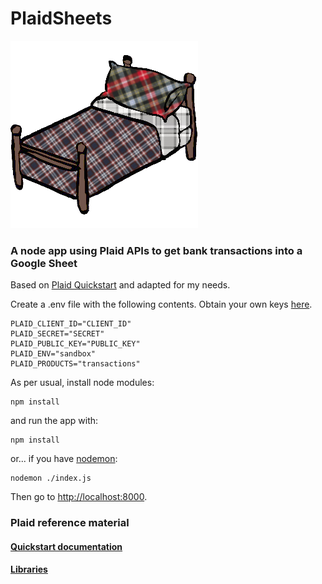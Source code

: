 # PlaidSheets

![PlaidSheets](img/plaidsheets.png)
### A node app using Plaid APIs to get bank transactions into a Google Sheet


Based on [Plaid Quickstart](https://plaid.com/docs/quickstart) and adapted for my needs.


Create a .env file with the following contents.  Obtain your own keys [here](https://dashboard.plaid.com/account/keys).
```
PLAID_CLIENT_ID="CLIENT_ID"
PLAID_SECRET="SECRET"
PLAID_PUBLIC_KEY="PUBLIC_KEY"
PLAID_ENV="sandbox"
PLAID_PRODUCTS="transactions"
```

As per usual, install node modules:
```
npm install
```
 and run the app with:
```
npm install
```
or... if you have [nodemon](https://nodemon.io/):
```
nodemon ./index.js
```

Then go to [http://localhost:8000](http://localhost:8000).

### Plaid reference material

#### [Quickstart documentation](https://plaid.com/docs/quickstart)
#### [Libraries](https://plaid.com/docs/libraries)
